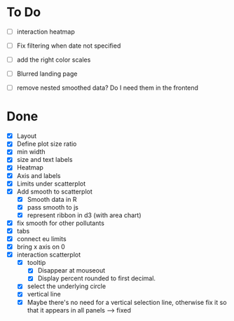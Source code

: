 # To Do

-   [ ] interaction heatmap
-   [ ] Fix filtering when date not specified
-   [ ] add the right color scales
-   [ ] Blurred landing page
-   [ ] remove nested smoothed data? Do I need them in the frontend


# Done

-   [x] Layout
-   [x] Define plot size ratio
-   [x] min width
-   [x] size and text labels
-   [x] Heatmap
-   [x] Axis and labels
-   [x] Limits under scatterplot
-   [x] Add smooth to scatterplot
    -   [x] Smooth data in R
    -   [x] pass smooth to js
    -   [x] represent ribbon in d3 (with area chart)
-   [x] fix smooth for other pollutants
-   [x] tabs
-   [x] connect eu limits
-  [x] bring x axis on 0
-   [x] interaction scatterplot
  -   [x] tooltip
    -   [x] Disappear at mouseout
    -   [x] Display percent rounded to first decimal.
  -   [x] select the underlying circle
  -   [x] vertical line
  -   [x] Maybe there's no need for a vertical selection line, otherwise fix it so that it appears in all panels --> fixed
